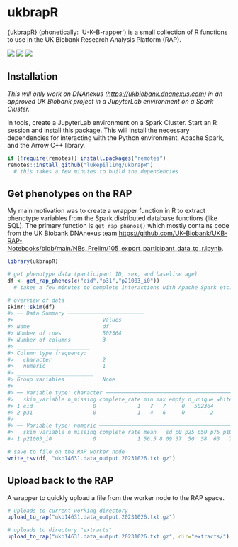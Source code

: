 # ukbrapR
{ukbrapR} (phonetically: 'U-K-B-rapper') is a small collection of R functions to use in the UK Biobank Research Analysis Platform (RAP).

<!-- badges: start -->
[![](https://img.shields.io/badge/version-0.0.1-informational.svg)](https://github.com/lukepilling/ukbrapR)
[![](https://img.shields.io/github/last-commit/lukepilling/ukbrapR.svg)](https://github.com/lukepilling/ukbrapR/commits/master)
[![](https://img.shields.io/badge/lifecycle-experimental-orange)](https://www.tidyverse.org/lifecycle/#experimental)
<!-- badges: end -->

## Installation

*This will only work on DNAnexus (https://ukbiobank.dnanexus.com) in an approved UK Biobank project in a JupyterLab environment on a Spark Cluster.*

In tools, create a JupyterLab environment on a Spark Cluster. Start an R session and install this package. This will  install the necessary dependencies for interacting with the Python environment, Apache Spark, and the Arrow C++ library.

```r
if (!require(remotes)) install.packages("remotes")
remotes::install_github("lukepilling/ukbrapR")
  # this takes a few minutes to build the dependencies
```

## Get phenotypes on the RAP

My main motivation was to create a wrapper function in R to extract phenotype variables from the Spark distributed database functions (like SQL). The primary function is `get_rap_phenos()` which mostly contains code from the UK Biobank DNAnexus team https://github.com/UK-Biobank/UKB-RAP-Notebooks/blob/main/NBs_Prelim/105_export_participant_data_to_r.ipynb. 

```r
library(ukbrapR)

# get phenotype data (participant ID, sex, and baseline age)
df <- get_rap_phenos(c("eid","p31","p21003_i0"))
  # takes a few minutes to complete interactions with Apache Spark etc.

# overview of data
skimr::skim(df)
#> ── Data Summary ────────────────────────
#>                            Values
#> Name                       df    
#> Number of rows             502364
#> Number of columns          3     
#> _______________________          
#> Column type frequency:           
#>   character                2     
#>   numeric                  1     
#> ________________________         
#> Group variables            None  
#> 
#> ── Variable type: character ────────────────────────────────────────────────────
#>   skim_variable n_missing complete_rate min max empty n_unique whitespace
#> 1 eid                   0             1   7   7     0   502364          0
#> 2 p31                   0             1   4   6     0        2          0
#> 
#> ── Variable type: numeric ──────────────────────────────────────────────────────
#>   skim_variable n_missing complete_rate mean   sd p0 p25 p50 p75 p100 hist 
#> 1 p21003_i0             0             1 56.5 8.09 37  50  58  63   73 ▂▅▆▇▃

# save to file on the RAP worker node
write_tsv(df, "ukb14631.data_output.20231026.txt.gz")
```

## Upload back to the RAP

A wrapper to quickly upload a file from the worker node to the RAP space.

```r
# uploads to current working directory
upload_to_rap("ukb14631.data_output.20231026.txt.gz")

# uploads to directory "extracts"
upload_to_rap("ukb14631.data_output.20231026.txt.gz", dir="extracts/")
```



